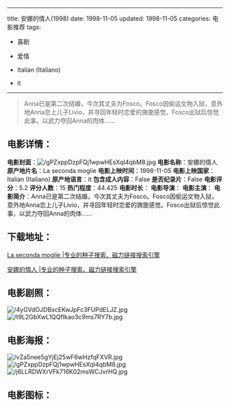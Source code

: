 
---
title: 安娜的情人(1998)
date: 1998-11-05
updated: 1998-11-05
categories: 电影推荐
tags:
- 喜剧
- 爱情

- Italian (Italiano)
- it
---


> Anna已是第二次结婚，今次其丈夫为Fosco。Fosco因偷运文物入狱，意外地Anna恋上儿子Livio，并寻回年轻时恋爱的旖旎感觉。Fosco出狱后惊觉此事，以武力夺回Anna的肉体……

## **电影详情**：

**电影封面**：<img src="https://image.tmdb.org/t/p/w200/gPZxppDzpFQj1wpwHEsXqI4qbM8.jpg" alt="/gPZxppDzpFQj1wpwHEsXqI4qbM8.jpg" title="/gPZxppDzpFQj1wpwHEsXqI4qbM8.jpg">
**电影名称**：安娜的情人
**原产地片名**：La seconda moglie
**电影上映时间**：1998-11-05
**电影上映国家**：Italian (Italiano)
**原产地语言**：it
**包含成人内容**：False
**是否纪录片**：False
**电影评分**：5.2
**评分人数**：15
**热门程度**：44.425
**电影时长**：
**电影导演**：
**电影主演**：
**电影简介**：Anna已是第二次结婚，今次其丈夫为Fosco。Fosco因偷运文物入狱，意外地Anna恋上儿子Livio，并寻回年轻时恋爱的旖旎感觉。Fosco出狱后惊觉此事，以武力夺回Anna的肉体……

## **下载地址**：
[La seconda moglie |专业的种子搜索、磁力链接搜索引擎](https://movie.amd794.com:2083/?search=La%20seconda%20moglie&ordering=&mode=match_phrase&page_size=10&page=1)

[安娜的情人 |专业的种子搜索、磁力链接搜索引擎](https://movie.amd794.com:2083/?search=%E5%AE%89%E5%A8%9C%E7%9A%84%E6%83%85%E4%BA%BA&ordering=&mode=match_phrase&page_size=10&page=1)
 

## **电影剧照**：
<img src="https://image.tmdb.org/t/p/original/4yGVdOJDBxcEKwJpFc3FUPdELJZ.jpg" alt="/4yGVdOJDBxcEKwJpFc3FUPdELJZ.jpg" title="/4yGVdOJDBxcEKwJpFc3FUPdELJZ.jpg"><img src="https://image.tmdb.org/t/p/original/t9L2GbXwL1QQfIkao3c9ms7RY7b.jpg" alt="/t9L2GbXwL1QQfIkao3c9ms7RY7b.jpg" title="/t9L2GbXwL1QQfIkao3c9ms7RY7b.jpg">

## **电影海报**：
<img src="https://image.tmdb.org/t/p/original/vZa5nee5gYjEj25wF6wHzfqFXVR.jpg" alt="/vZa5nee5gYjEj25wF6wHzfqFXVR.jpg" title="/vZa5nee5gYjEj25wF6wHzfqFXVR.jpg"><img src="https://image.tmdb.org/t/p/original/gPZxppDzpFQj1wpwHEsXqI4qbM8.jpg" alt="/gPZxppDzpFQj1wpwHEsXqI4qbM8.jpg" title="/gPZxppDzpFQj1wpwHEsXqI4qbM8.jpg"><img src="https://image.tmdb.org/t/p/original/j6LLRDWXrVFk716K02msWCJvrHQ.jpg" alt="/j6LLRDWXrVFk716K02msWCJvrHQ.jpg" title="/j6LLRDWXrVFk716K02msWCJvrHQ.jpg">

## **电影图标**：

